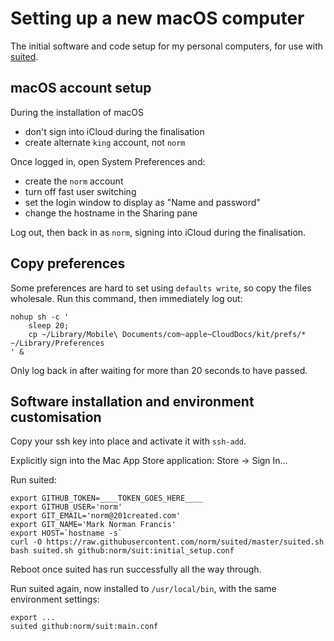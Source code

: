 Setting up a new macOS computer
===============================

The initial software and code setup for my personal computers,
for use with [suited](https://github.com/norm/suited).


## macOS account setup

During the installation of macOS

* don't sign into iCloud during the finalisation
* create alternate `king` account, not `norm`

Once logged in, open System Preferences and:

* create the `norm` account
* turn off fast user switching
* set the login window to display as "Name and password"
* change the hostname in the Sharing pane

Log out, then back in as `norm`, signing into iCloud during the finalisation.


## Copy preferences

Some preferences are hard to set using `defaults write`, so copy the files wholesale.
Run this command, then immediately log out:
```
nohup sh -c '
    sleep 20;
    cp ~/Library/Mobile\ Documents/com~apple~CloudDocs/kit/prefs/* ~/Library/Preferences
' &
```

Only log back in after waiting for more than 20 seconds to have passed.

## Software installation and environment customisation 

Copy your ssh key into place and activate it with `ssh-add`.

Explicitly sign into the Mac App Store application: Store → Sign In… 

Run suited:

```
export GITHUB_TOKEN=____TOKEN_GOES_HERE____
export GITHUB_USER='norm'
export GIT_EMAIL='norm@201created.com'
export GIT_NAME='Mark Norman Francis'
export HOST=`hostname -s`
curl -O https://raw.githubusercontent.com/norm/suited/master/suited.sh 
bash suited.sh github:norm/suit:initial_setup.conf
```

Reboot once suited has run successfully all the way through.


Run suited again, now installed to `/usr/local/bin`, with the same environment settings:

```
export ...
suited github:norm/suit:main.conf
```
